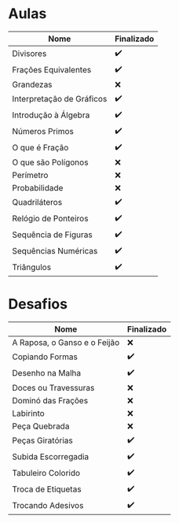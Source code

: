 # Aulas

| Nome | Finalizado |
|------|-----------|
| Divisores | ✔️ |
| Frações Equivalentes | ✔️ |
| Grandezas | ❌ |
| Interpretação de Gráficos | ✔️ |
| Introdução à Álgebra | ✔️ |
| Números Primos | ✔️ |
| O que é Fração | ✔️ |
| O que são Polígonos | ❌ |
| Perímetro | ❌ |
| Probabilidade | ❌ |
| Quadriláteros | ✔️ |
| Relógio de Ponteiros | ✔️ |
| Sequência de Figuras | ✔️ |
| Sequências Numéricas | ✔️ |
| Triângulos | ✔️ |

# Desafios

| Nome | Finalizado |
|------|-----------|
| A Raposa, o Ganso e o Feijão | ❌ |
| Copiando Formas | ✔️ |
| Desenho na Malha | ✔️ |
| Doces ou Travessuras | ❌ |
| Dominó das Frações | ❌ |
| Labirinto | ❌ |
| Peça Quebrada | ❌ |
| Peças Giratórias | ✔️ |
| Subida Escorregadia | ✔️ |
| Tabuleiro Colorido | ✔️ |
| Troca de Etiquetas | ✔️ |
| Trocando Adesivos | ✔️ |